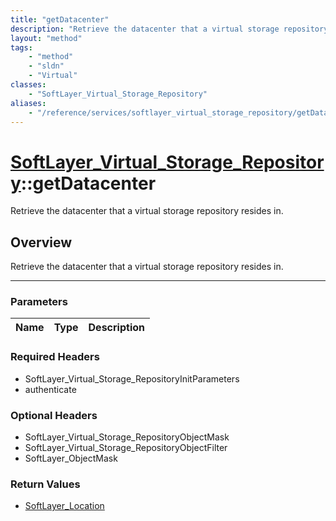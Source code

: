 ```yaml
---
title: "getDatacenter"
description: "Retrieve the datacenter that a virtual storage repository resides in."
layout: "method"
tags:
    - "method"
    - "sldn"
    - "Virtual"
classes:
    - "SoftLayer_Virtual_Storage_Repository"
aliases:
    - "/reference/services/softlayer_virtual_storage_repository/getDatacenter"
---
```

# [SoftLayer_Virtual_Storage_Repository](/reference/services/SoftLayer_Virtual_Storage_Repository)::getDatacenter


Retrieve the datacenter that a virtual storage repository resides in.


## Overview 
Retrieve the datacenter that a virtual storage repository resides in.

-----

### Parameters 
|Name | Type | Description |
| --- | --- | --- |


### Required Headers
* SoftLayer_Virtual_Storage_RepositoryInitParameters
* authenticate


### Optional Headers
* SoftLayer_Virtual_Storage_RepositoryObjectMask
* SoftLayer_Virtual_Storage_RepositoryObjectFilter
* SoftLayer_ObjectMask

### Return Values
* <a href='/reference/datatypes/SoftLayer_Location'>SoftLayer_Location </a>




